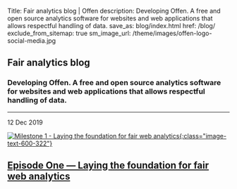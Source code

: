 Title: Fair analytics blog | Offen
description: Developing Offen. A free and open source analytics software for websites and web applications that allows respectful handling of data.
save_as: blog/index.html
href: /blog/
exclude_from_sitemap: true
sm_image_url: /theme/images/offen-logo-social-media.jpg


## Fair analytics blog
### Developing Offen. A free and open source analytics software for websites and web applications that allows respectful handling of data.

---

12 Dec 2019

[![Milestone 1 - Laying the foundation for fair web analytics](/theme/images/offen-blog-0010-milestone1.jpg){:class="image-text-600-322"}](/blog/laying-foundation-for-fair-web-analytics/)

## [Episode One — Laying the foundation for fair web analytics](/blog/laying-foundation-for-fair-web-analytics/)